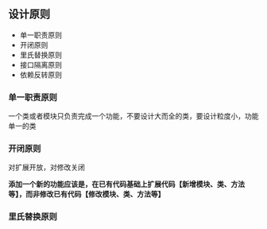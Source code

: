 ## 设计原则

- 单一职责原则
- 开闭原则
- 里氏替换原则
- 接口隔离原则
- 依赖反转原则


### 单一职责原则

一个类或者模块只负责完成一个功能，不要设计大而全的类，要设计粒度小，功能单一的类


### 开闭原则

对扩展开放，对修改关闭

**添加一个新的功能应该是，在已有代码基础上扩展代码【新增模块、类、方法等】，而非修改已有代码【修改模块、类、方法等】**


### 里氏替换原则

